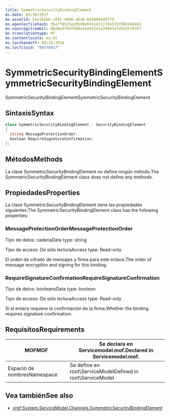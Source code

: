 ```yaml
---
title: SymmetricSecurityBindingElement
ms.date: 03/30/2017
ms.assetid: b2e182b6-c041-4d80-a926-6058068d9f79
ms.openlocfilehash: f6effd533a205d0e8fd1421119e325f06b340dd1
ms.sourcegitcommit: 0be8a279af6d8a43e03141e349d3efd5d35f8767
ms.translationtype: HT
ms.contentlocale: es-ES
ms.lasthandoff: 04/18/2019
ms.locfileid: "59770417"
---
```

# <a name="symmetricsecuritybindingelement"></a><span data-ttu-id="bdd5d-102">SymmetricSecurityBindingElement</span><span class="sxs-lookup"><span data-stu-id="bdd5d-102">SymmetricSecurityBindingElement</span></span>
<span data-ttu-id="bdd5d-103">SymmetricSecurityBindingElement</span><span class="sxs-lookup"><span data-stu-id="bdd5d-103">SymmetricSecurityBindingElement</span></span>  
  
## <a name="syntax"></a><span data-ttu-id="bdd5d-104">Sintaxis</span><span class="sxs-lookup"><span data-stu-id="bdd5d-104">Syntax</span></span>  
  
```csharp
class SymmetricSecurityBindingElement : SecurityBindingElement  
{  
  string MessageProtectionOrder;  
  boolean RequireSignatureConfirmation;  
};  
```  
  
## <a name="methods"></a><span data-ttu-id="bdd5d-105">Métodos</span><span class="sxs-lookup"><span data-stu-id="bdd5d-105">Methods</span></span>  
 <span data-ttu-id="bdd5d-106">La clase SymmetricSecurityBindingElement no define ningún método.</span><span class="sxs-lookup"><span data-stu-id="bdd5d-106">The SymmetricSecurityBindingElement class does not define any methods.</span></span>  
  
## <a name="properties"></a><span data-ttu-id="bdd5d-107">Propiedades</span><span class="sxs-lookup"><span data-stu-id="bdd5d-107">Properties</span></span>  
 <span data-ttu-id="bdd5d-108">La clase SymmetricSecurityBindingElement tiene las propiedades siguientes:</span><span class="sxs-lookup"><span data-stu-id="bdd5d-108">The SymmetricSecurityBindingElement class has the following properties:</span></span>  
  
### <a name="messageprotectionorder"></a><span data-ttu-id="bdd5d-109">MessageProtectionOrder</span><span class="sxs-lookup"><span data-stu-id="bdd5d-109">MessageProtectionOrder</span></span>  
 <span data-ttu-id="bdd5d-110">Tipo de datos: cadena</span><span class="sxs-lookup"><span data-stu-id="bdd5d-110">Data type: string</span></span>  
  
 <span data-ttu-id="bdd5d-111">Tipo de acceso: De sólo lectura</span><span class="sxs-lookup"><span data-stu-id="bdd5d-111">Access type: Read-only</span></span>  
  
 <span data-ttu-id="bdd5d-112">El orden de cifrado de mensajes y firma para este enlace.</span><span class="sxs-lookup"><span data-stu-id="bdd5d-112">The order of message encryption and signing for this binding.</span></span>  
  
### <a name="requiresignatureconfirmation"></a><span data-ttu-id="bdd5d-113">RequireSignatureConfirmation</span><span class="sxs-lookup"><span data-stu-id="bdd5d-113">RequireSignatureConfirmation</span></span>  
 <span data-ttu-id="bdd5d-114">Tipo de datos: booleano</span><span class="sxs-lookup"><span data-stu-id="bdd5d-114">Data type: boolean</span></span>  
  
 <span data-ttu-id="bdd5d-115">Tipo de acceso: De sólo lectura</span><span class="sxs-lookup"><span data-stu-id="bdd5d-115">Access type: Read-only</span></span>  
  
 <span data-ttu-id="bdd5d-116">Si el enlace requiere la confirmación de la firma.</span><span class="sxs-lookup"><span data-stu-id="bdd5d-116">Whether the binding requires signature confirmation.</span></span>  
  
## <a name="requirements"></a><span data-ttu-id="bdd5d-117">Requisitos</span><span class="sxs-lookup"><span data-stu-id="bdd5d-117">Requirements</span></span>  
  
|<span data-ttu-id="bdd5d-118">MOF</span><span class="sxs-lookup"><span data-stu-id="bdd5d-118">MOF</span></span>|<span data-ttu-id="bdd5d-119">Se declara en Servicemodel.mof.</span><span class="sxs-lookup"><span data-stu-id="bdd5d-119">Declared in Servicemodel.mof.</span></span>|  
|---------|-----------------------------------|  
|<span data-ttu-id="bdd5d-120">Espacio de nombres</span><span class="sxs-lookup"><span data-stu-id="bdd5d-120">Namespace</span></span>|<span data-ttu-id="bdd5d-121">Se define en root\ServiceModel</span><span class="sxs-lookup"><span data-stu-id="bdd5d-121">Defined in root\ServiceModel</span></span>|  
  
## <a name="see-also"></a><span data-ttu-id="bdd5d-122">Vea también</span><span class="sxs-lookup"><span data-stu-id="bdd5d-122">See also</span></span>

- <xref:System.ServiceModel.Channels.SymmetricSecurityBindingElement>
